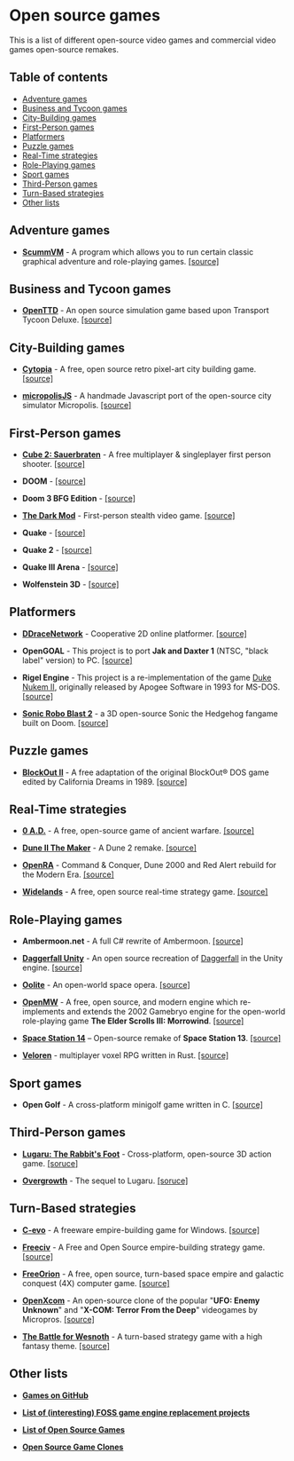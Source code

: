 # Open source games

This is a list of different open-source video games and commercial video games open-source remakes.
## Table of contents

- [Adventure games](#adventure-games)
- [Business and Tycoon games](#business-and-tycoon-games)
- [City-Building games](#city-building-games)
- [First-Person games](#first-person-games)
- [Platformers](#platformers)
- [Puzzle games](#puzzle-games)
- [Real-Time strategies](#real-time-strategies)
- [Role-Playing games](#role-playing-games)
- [Sport games](#sport-games)
- [Third-Person games](#third-person-games)
- [Turn-Based strategies](#turn-based-strategies)
- [Other lists](#other-lists)

## Adventure games

- **[ScummVM](https://www.scummvm.org)** - A program which allows you to run certain classic graphical adventure and role-playing games. [[source]](https://github.com/scummvm/scummvm)

## Business and Tycoon games

- **[OpenTTD](https://www.openttd.org)** - An open source simulation game based upon Transport Tycoon Deluxe. [[source]](https://github.com/OpenTTD/OpenTTD)

## City-Building games

- **[Cytopia](https://cytopia.itch.io/cytopia)** - A free, open source retro pixel-art city building game. [[source]](https://github.com/CytopiaTeam/Cytopia)

- **[micropolisJS](http://www.graememcc.co.uk/micropolisJS)** -  A handmade Javascript port of the open-source city simulator Micropolis. [[source]](https://github.com/graememcc/micropolisJS)

## First-Person games

- **[Cube 2: Sauerbraten](http://sauerbraten.org)** - A free multiplayer & singleplayer first person shooter. [[source]](https://sourceforge.net/projects/sauerbraten)

- **DOOM** - [[source]](https://github.com/id-Software/DOOM)

- **Doom 3 BFG Edition** - [[source]](https://github.com/id-Software/DOOM-3-BFG)

- **[The Dark Mod](https://www.thedarkmod.com/main)** - First-person stealth video game. [[source]](https://svn.thedarkmod.com/publicsvn/darkmod_src/trunk)

- **Quake** - [[source]](https://github.com/id-Software/Quake)

- **Quake 2** - [[source]](https://github.com/id-Software/Quake-2)

- **Quake III Arena** - [[source]](https://github.com/id-Software/Quake-III-Arena)

- **Wolfenstein 3D** - [[source]](https://github.com/id-Software/wolf3d)

## Platformers

- **[DDraceNetwork](https://ddnet.tw)** - Cooperative 2D online platformer. [[source]](https://github.com/ddnet/ddnet)

- **OpenGOAL** - This project is to port **Jak and Daxter 1** (NTSC, "black label" version) to PC. [[source]](https://github.com/water111/jak-project)

- **Rigel Engine** - This project is a re-implementation of the game [Duke Nukem II](https://en.wikipedia.org/wiki/Duke_Nukem_II), originally released by Apogee Software in 1993 for MS-DOS. [[source]](https://github.com/lethal-guitar/RigelEngine)

- **[Sonic Robo Blast 2](https://www.srb2.org)** - a 3D open-source Sonic the Hedgehog fangame built on Doom. [[source]](https://git.do.srb2.org/STJr/SRB2)

## Puzzle games

- **[BlockOut II](http://www.blockout.net/blockout2)** - A free adaptation of the original BlockOut® DOS game edited by California Dreams in 1989. [[source]](https://sourceforge.net/projects/blockout/files/blockout/BlockOut%202.5)

## Real-Time strategies

- **[0 A.D.](https://play0ad.com)** -  A free, open-source game of ancient warfare. [[source]](https://github.com/0ad/0ad)

- **[Dune II The Maker](https://dune2themaker.fundynamic.com)** - A Dune 2 remake. [[source]](https://github.com/stefanhendriks/Dune-II---The-Maker)

- **[OpenRA](https://www.openra.net)** - Command & Conquer, Dune 2000 and Red Alert rebuild for the Modern Era. [[source]](https://github.com/OpenRA/OpenRA)

- **[Widelands](https://www.widelands.org)** - A free, open source real-time strategy game. [[source]](https://github.com/widelands/widelands)

## Role-Playing games

- **Ambermoon.net** - A full C# rewrite of Ambermoon. [[source]](https://github.com/Pyrdacor/Ambermoon.net)

- **[Daggerfall Unity](https://www.dfworkshop.net)** - An open source recreation of [Daggerfall](https://en.wikipedia.org/wiki/The_Elder_Scrolls_II:_Daggerfall) in the Unity engine. [[source]](https://github.com/Interkarma/daggerfall-unity)

- **[Oolite](http://www.oolite.org)** - An open-world space opera. [[source]](http://www.oolite.org)

- **[OpenMW](https://openmw.org)** - A free, open source, and modern engine which re-implements and extends the 2002 Gamebryo engine for the open-world role-playing game **The Elder Scrolls III: Morrowind**. [[source]](https://github.com/OpenMW/openmw)

- **[Space Station 14](https://spacestation14.io/)** – Open-source remake of **Space Station 13**. [[source]](https://github.com/space-wizards/space-station-14)

- **[Veloren](https://www.veloren.net/)** - multiplayer voxel RPG written in Rust. [[source]](https://github.com/veloren/veloren)

## Sport games

- **Open Golf** - A cross-platform minigolf game written in C. [[source]](https://github.com/mgerdes/Open-Golf)

## Third-Person games

- **[Lugaru: The Rabbit's Foot](http://www.wolfire.com/lugaru)** - Cross-platform, open-source 3D action game. [[soruce]](https://github.com/WolfireGames/lugaru)

- **[Overgrowth](https://overgrowth.wolfire.com/)** - The sequel to Lugaru. [[soruce]](https://github.com/WolfireGames/overgrowth)

## Turn-Based strategies

- **[C-evo](http://c-evo.org/)** - A freeware empire-building game for Windows. [[source]](http://c-evo.org/files/files.php)

- **[Freeciv](http://www.freeciv.org/)** - A Free and Open Source empire-building strategy game. [[source]](https://github.com/freeciv/freeciv)

- **[FreeOrion](https://www.freeorion.org/index.php/Main_Page)** - A free, open source, turn-based space empire and galactic conquest (4X) computer game. [[source]](https://github.com/freeorion/freeorion)

- **[OpenXcom](https://openxcom.org/)** - An open-source clone of the popular "**UFO: Enemy Unknown**" and "**X-COM: Terror From the Deep**" videogames by Micropros. [[source]](https://github.com/OpenXcom/OpenXcom)

- **[The Battle for Wesnoth](https://www.wesnoth.org/)** - A turn-based strategy game with a high fantasy theme. [[source]](https://github.com/wesnoth/wesnoth)

## Other lists

- **[Games on GitHub](https://github.com/leereilly/games)**

- **[List of (interesting) FOSS game engine replacement projects](https://forum.openmw.org/viewtopic.php?p=57882)**

- **[List of Open Source Games](https://trilarion.github.io/opensourcegames)**

- **[Open Source Game Clones](https://osgameclones.com)**

